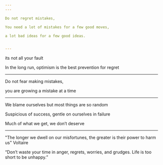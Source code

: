 ```yaml
---
---

Do not regret mistakes, 

You need a lot of mistakes for a few good moves, 

a lot bad ideas for a few good ideas. 


---
```


its not all your fault 

In the long run, optimism is the best prevention for regret

---

Do not fear making mistakes, 

you are growing a mistake at a time 

---

We blame ourselves but most things are so random

Suspicious of success, gentle on ourselves in failure

Much of what we get, we don’t deserve

---

"The longer we dwell on our misfortunes, the greater is their power to harm us" Voltaire 


“Don’t waste your time in anger, regrets, worries, and grudges. Life is too short to be unhappy.” 